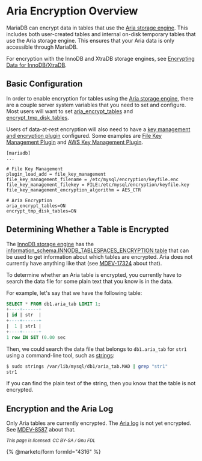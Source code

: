 # Aria Encryption Overview

MariaDB can encrypt data in tables that use the [Aria storage engine](../../../../../server-usage/storage-engines/aria/). This includes both user-created tables and internal on-disk temporary tables that use the Aria storage engine. This ensures that your Aria data is only accessible through MariaDB.

For encryption with the InnoDB and XtraDB storage engines, see [Encrypting Data for InnoDB/XtraDB](../innodb-encryption/innodb-encryption-overview.md).

## Basic Configuration

In order to enable encryption for tables using the [Aria storage engine](../../../../../server-usage/storage-engines/aria/), there are a couple server system variables that you need to set and configure. Most users will want to set [aria_encrypt_tables](../../../../../reference/storage-engines/aria/aria-system-variables.md#aria_encrypt_tables) and [encrypt_tmp_disk_tables](../../../../../server-usage/replication-cluster-multi-master/optimization-and-tuning/system-variables/server-system-variables.md#encrypt_tmp_disk_tables).

Users of data-at-rest encryption will also need to have a [key management and encryption plugin](../key-management-and-encryption-plugins/encryption-key-management.md) configured. Some examples are [File Key Management Plugin](../key-management-and-encryption-plugins/file-key-management-encryption-plugin.md) and [AWS Key Management Plugin](../key-management-and-encryption-plugins/aws-key-management-encryption-plugin.md).

```
[mariadb]
...

# File Key Management
plugin_load_add = file_key_management
file_key_management_filename = /etc/mysql/encryption/keyfile.enc
file_key_management_filekey = FILE:/etc/mysql/encryption/keyfile.key
file_key_management_encryption_algorithm = AES_CTR

# Aria Encryption
aria_encrypt_tables=ON
encrypt_tmp_disk_tables=ON
```

## Determining Whether a Table is Encrypted

The [InnoDB storage engine](../../../../../server-usage/storage-engines/innodb/) has the [information\_schema.INNODB\_TABLESPACES\_ENCRYPTION table](../../../../../reference/sql-statements/administrative-sql-statements/system-tables/information-schema/information-schema-tables/information-schema-innodb-tables/information-schema-innodb_tablespaces_encryption-table.md) that can be used to get information about which tables are encrypted. Aria does not currently have anything like that (see [MDEV-17324](https://jira.mariadb.org/browse/MDEV-17324) about that).

To determine whether an Aria table is encrypted, you currently have to search the data file for some plain text that you know is in the data.

For example, let's say that we have the following table:

```sql
SELECT * FROM db1.aria_tab LIMIT 1;
+----+------+
| id | str  |
+----+------+
|  1 | str1 |
+----+------+
1 row IN SET (0.00 sec
```

Then, we could search the data file that belongs to `db1.aria_tab` for `str1` using a command-line tool, such as [strings](https://linux.die.net/man/1/strings):

```bash
$ sudo strings /var/lib/mysql/db1/aria_tab.MAD | grep "str1"
str1
```

If you can find the plain text of the string, then you know that the table is not encrypted.

## Encryption and the Aria Log

Only Aria tables are currently encrypted. The [Aria log](../../../../../server-usage/storage-engines/aria/aria-faq.md#differences-between-aria-and-myisam) is not yet encrypted. See [MDEV-8587](https://jira.mariadb.org/browse/MDEV-8587) about that.

<sub>_This page is licensed: CC BY-SA / Gnu FDL_</sub>

{% @marketo/form formId="4316" %}
